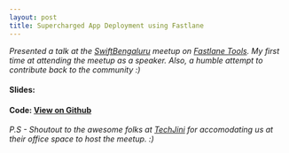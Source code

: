 ```yaml
---
layout: post
title: Supercharged App Deployment using Fastlane
---
```


*Presented a talk at the [SwiftBengaluru](https://twitter.com/SwiftBengaluru) meetup on [Fastlane Tools](https://fastlane.tools/). My first time at attending the meetup as a speaker. Also, a humble attempt to contribute back to the community :)*

#### **Slides:**
<script async class="speakerdeck-embed" data-id="1299edb6f81f48179d95dffb331b631a" data-ratio="1.33159947984395" src="//speakerdeck.com/assets/embed.js"></script>


#### **Code:** [View on Github](https://github.com/vijaytholpadi/FastlaneDemo)

*P.S - Shoutout to the awesome folks at [TechJini](http://www.techjini.com/) for accomodating us at their office space to host the meetup. :)*